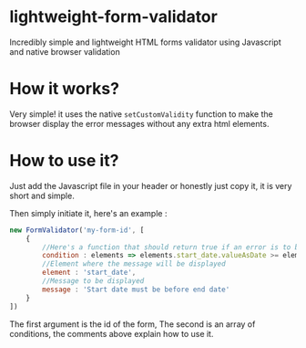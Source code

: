# lightweight-form-validator
Incredibly simple and lightweight HTML forms validator using Javascript and native browser validation

# How it works?
Very simple! it uses the native `setCustomValidity` function to make the browser display the error messages without any extra html elements.

# How to use it?
Just add the Javascript file in your header or honestly just copy it, it is very short and simple.

Then simply initiate it, here's an example :

```javascript
new FormValidator('my-form-id', [
    {
        //Here's a function that should return true if an error is to be shown
        condition : elements => elements.start_date.valueAsDate >= elements.end_date.valueAsDate,
        //Element where the message will be displayed
        element : 'start_date',
        //Message to be displayed
        message : 'Start date must be before end date'
    }
])
```

The first argument is the id of the form,
The second is an array of conditions, the comments above explain how to use it.
